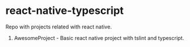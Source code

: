 # react-native-typescript

Repo with projects related with react native.

1. AwesomeProject - Basic react native project with tslint and typescript.
